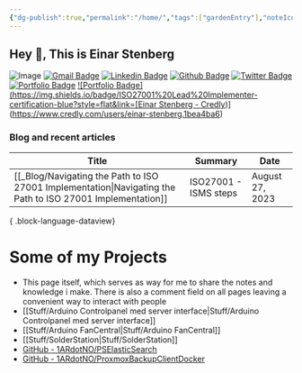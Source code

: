 ```yaml
---
{"dg-publish":true,"permalink":"/home/","tags":["gardenEntry"],"noteIcon":"1","created":"2024-02-27T15:20:40.011+01:00","updated":"2024-02-27T17:05:03.182+01:00"}
---
```

 
## Hey 👋, This is Einar Stenberg

![Image](/img/user/attachments/Image.jpg)
[![Gmail Badge](https://img.shields.io/badge/-einar@stenberg.cloud-c14438?style=flat&logo=Gmail&logoColor=white&link=mailto:einar@stenberg.cloud)](mailto:einar@stenberg.cloud) 
[![Linkedin Badge](https://img.shields.io/badge/-einarstenberg-0072b1?style=flat&logo=Linkedin&logoColor=white&link=https://www.linkedin.com/in/einarstenberg/)](https://www.linkedin.com/in/einarstenberg/) [![Github Badge](https://img.shields.io/badge/-1ARdotNO-grey?style=flat&logo=github&logoColor=white&link=https://github.com/1ARdotNO/)](https://www.github.com/1ARdotNO/) [![Twitter Badge](https://img.shields.io/badge/-@einarstenberg-00acee?style=flat&logo=twitter&logoColor=white&link=https://twitter.com/@einarstenberg/)](https://www.twitter.com/@einarstenberg/) 
[![Portfolio Badge](https://img.shields.io/badge/Stackexchange-web-blue?style=flat&link=https://stackoverflow.com/users/17973281/1ar)](https://stackoverflow.com/users/17973281/1ar)
[![Portfolio Badge](https://img.shields.io/badge/ISO27001%20Lead%20Implementer-certification-blue?style=flat&link=[Einar Stenberg - Credly](https://www.credly.com/users/einar-stenberg.1bea4ba6))](https://www.credly.com/users/einar-stenberg.1bea4ba6)
### Blog and recent articles

| Title                                                                                                         | Summary               | Date            |
| ------------------------------------------------------------------------------------------------------------- | --------------------- | --------------- |
| [[_Blog/Navigating the Path to ISO 27001 Implementation\|Navigating the Path to ISO 27001 Implementation]] | ISO27001 - ISMS steps | August 27, 2023 |

{ .block-language-dataview}





# Some of my Projects
- This page itself, which serves as way for me to share the notes and knowledge i make.
  There is also a comment field on all pages leaving a convenient way to interact with people
- [[Stuff/Arduino Controlpanel med server interface\|Stuff/Arduino Controlpanel med server interface]]
- [[Stuff/Arduino FanCentral\|Stuff/Arduino FanCentral]]
- [[Stuff/SolderStation\|Stuff/SolderStation]]
- [GitHub - 1ARdotNO/PSElasticSearch](https://github.com/1ARdotNO/PSElasticSearch)
- [GitHub - 1ARdotNO/ProxmoxBackupClientDocker](https://github.com/1ARdotNO/ProxmoxBackupClientDocker)

